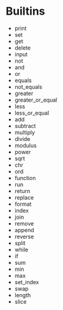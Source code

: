 # Builtins
- print
- set
- get
- delete
- input
- not
- and
- or
- equals
- not_equals
- greater
- greater_or_equal
- less
- less_or_equal
- add
- subtract
- multiply
- divide
- modulus
- power
- sqrt
- chr
- ord
- function
- run
- return
- replace
- format
- index
- join
- remove
- append
- reverse
- split
- while
- if
- sum
- min
- max
- set_index
- swap
- length
- slice